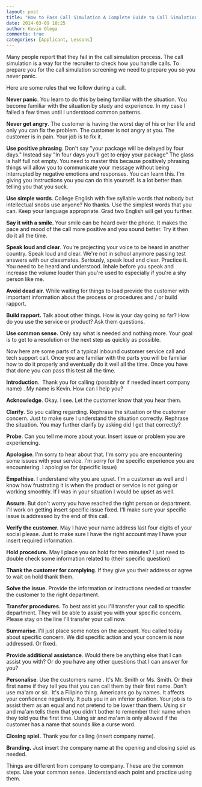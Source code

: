 ```yaml
---
layout: post
title: "How to Pass Call Simulation A Complete Guide to Call Simulation"
date: 2014-03-09 10:25
author: Kevin Olega
comments: true
categories: [Applicant, Lessons]
---
```

Many people report that they fail in the call simulation process. The call simulation is a way for the recruiter to check how you handle calls. To prepare you for the call simulation screening we need to prepare you so you never panic.

Here are some rules that we follow during a call.

<strong>Never panic</strong>. You learn to do this by being familiar with the situation. You become familiar with the situation by study and experience. In my case I failed a few times until I understood common patterns.

<strong>Never get angry</strong>. The customer is having the worst day of his or her life and only you can fix the problem. The customer is not angry at you. The customer is in pain. Your job is to fix it.

<strong>Use positive phrasing</strong>. Don't say "your package will be delayed by four days." Instead say "In four days you'll get to enjoy your package" The glass is half full not empty. You need to master this because positively phrasing things will allow you to communicate your message without being interrupted by negative emotions and responses. You can learn this. I'm giving you instructions you you can do this yourself. Is a lot better than telling you that you suck.

<strong>Use simple words</strong>. College English with five syllable words that nobody but intellectual snobs use anyone? No thanks. Use the simplest words that you can. Keep your language appropriate. Grad two English will get you further.

<strong>Say it with a smile. </strong>Your smile can be heard over the phone. It makes the pace and mood of the call more positive and you sound better. Try it then do it all the time.

<strong>Speak loud and clear</strong>. You're projecting your voice to be heard in another country. Speak loud and clear. We're not in school anymore passing test answers with our classmates. Seriously, speak loud and clear. Practice it. You need to be heard and understood. Inhale before you speak and increase the volume louder than you're used to especially if you're a shy person like me.

<strong>Avoid dead air</strong>. While waiting for things to load provide the customer with important information about the process or procedures and / or build rapport.

<strong>Build rapport.</strong> Talk about other things. How is your day going so far? How do you use the service or product? Ask them questions.

<strong>Use common sense.</strong> Only say what is needed and nothing more. Your goal is to get to a resolution or the next step as quickly as possible.

Now here are some parts of a typical inbound customer service call and tech support call. Once you are familiar with the parts you will be familiar how to do it properly and eventually do it well all the time. Once you have that done you can pass this test all the time.

<strong>Introduction</strong>.&nbsp; Thank you for calling (possibly or if needed insert company name) . My name is Kevin. How can I help you?

<strong>Acknowledge</strong>. Okay. I see. Let the customer know that you hear them.

<strong>Clarify</strong>. So you calling regarding. Rephrase the situation or the customer concern. Just to make sure I understand the situation correctly. Rephrase the situation. You may further clarify by asking did I get that correctly?

<strong>Probe</strong>. Can you tell me more about your. Insert issue or problem you are experiencing.

<strong>Apologise</strong>. I'm sorry to hear about that. I'm sorry you are encountering some issues with your service. I'm sorry for the specific experience you are encountering. I apologise for (specific issue)

<strong>Empathise</strong>. I understand why you are upset. I'm a customer as well and I know how frustrating it is when the product or service is not going or working smoothly. If I was in your situation I would be upset as well.

<strong>Assure</strong>. But don't worry you have reached the right person or department. I'll work on getting insert specific issue fixed. I'll make sure your specific issue is addressed by the end of this call.

<strong>Verify the customer.</strong> May I have your name address last four digits of your social please. Just to make sure I have the right account may I have your insert required information.

<strong>Hold procedure.</strong> May I place you on hold for two minutes? I just need to double check some information related to (their specific question)

<strong>Thank the customer for complying</strong>. If they give you their address or agree to wait on hold thank them.

<strong>Solve the issue.</strong> Provide the information or instructions needed or transfer the customer to the right department.

<strong>Transfer procedures.</strong> To best assist you I'll transfer your call to specific department. They will be able to assist you with your specific concern. Please stay on the line I'll transfer your call now.

<strong>Summarise</strong>. I'll just place some notes on the account. You called today about specific concern. We did specific action and your concern is now addressed. Or fixed.

<strong>Provide additional assistance</strong>. Would there be anything else that I can assist you with? Or do you have any other questions that I can answer for you?

<strong>Personalise</strong>. Use the customers name . It's Mr. Smith or Ms. Smith. Or their first name if they tell you that you can call them by their first name. Don't use ma'am or sir.&nbsp; It's a Filipino thing. Americans go by names. It affects your confidence negatively. It puts you in an inferior position. Your job is to assist them as an equal and not pretend to be lower than them. Using sir and ma'am tells them that you didn't bother to remember their name when they told you the first time. Using sir and ma'am is only allowed if the customer has a name that sounds like a curse word.

<strong>Closing spiel.</strong> Thank you for calling (insert company name).

<strong>Branding.</strong> Just insert the company name at the opening and closing spiel as needed.

Things are different from company to company. These are the common steps. Use your common sense. Understand each point and practice using them.
